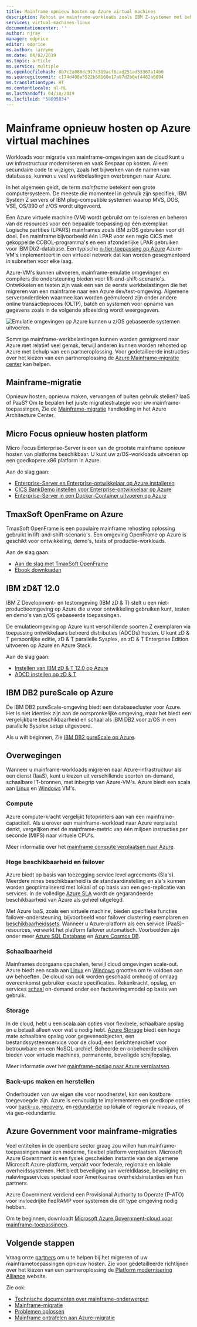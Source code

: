 ```yaml
---
title: Mainframe opnieuw hosten op Azure virtual machines
description: Rehost uw mainframe-workloads zoals IBM Z-systemen met behulp van virtuele machines (VM's) op Microsoft Azure.
services: virtual-machines-linux
documentationcenter: ''
author: njray
manager: edprice
editor: edprice
ms.author: larryme
ms.date: 04/02/2019
ms.topic: article
ms.service: multiple
ms.openlocfilehash: 8b7c2a088dc917c319acf6cad251ad53367a14b6
ms.sourcegitcommit: c174d408a5522b58160e17a87d2b6ef4482a6694
ms.translationtype: HT
ms.contentlocale: nl-NL
ms.lasthandoff: 04/18/2019
ms.locfileid: "58895034"
---
```

# <a name="mainframe-rehosting-on-azure-virtual-machines"></a>Mainframe opnieuw hosten op Azure virtual machines

Workloads voor migratie van mainframe-omgevingen aan de cloud kunt u uw infrastructuur moderniseren en vaak Bespaar op kosten. Alleen secundaire code te wijzigen, zoals het bijwerken van de namen van databases, kunnen u veel werkbelastingen overbrengen naar Azure.

In het algemeen geldt, de term *mainframe* betekent een grote computersysteem. De meeste die momenteel in gebruik zijn specifiek, IBM System Z servers of IBM plug-compatible systemen waarop MVS, DOS, VSE, OS/390 of z/OS wordt uitgevoerd.

Een Azure virtuele machine (VM) wordt gebruikt om te isoleren en beheren van de resources voor een bepaalde toepassing op één exemplaar. Logische partities (LPARS) mainframes zoals IBM z/OS gebruiken voor dit doel. Een mainframe bijvoorbeeld één LPAR voor een regio CICS met gekoppelde COBOL-programma's en een afzonderlijke LPAR gebruiken voor IBM Db2-database. Een typische [n-tier-toepassing op Azure](/azure/architecture/reference-architectures/n-tier/n-tier-sql-server) Azure-VM's implementeert in een virtueel netwerk dat kan worden gesegmenteerd in subnetten voor elke laag.

Azure-VM's kunnen uitvoeren, mainframe-emulatie omgevingen en compilers die ondersteuning bieden voor lift-and-shift-scenario's. Ontwikkelen en testen zijn vaak een van de eerste werkbelastingen die het migreren van een mainframe naar een Azure dev/test-omgeving. Algemene serveronderdelen waarmee kan worden geëmuleerd zijn onder andere online transactieproces (OLTP), batch en systemen voor opname van gegevens zoals in de volgende afbeelding wordt weergegeven.

![Emulatie omgevingen op Azure kunnen u z/OS gebaseerde systemen uitvoeren.](media/01-overview.png)

Sommige mainframe-werkbelastingen kunnen worden gemigreerd naar Azure met relatief veel gemak, terwijl anderen kunnen worden rehosted op Azure met behulp van een partneroplossing. Voor gedetailleerde instructies over het kiezen van een partneroplossing de [Azure Mainframe-migratie center](https://azure.microsoft.com/migration/mainframe/) kan helpen.

## <a name="mainframe-migration"></a>Mainframe-migratie

Opnieuw hosten, opnieuw maken, vervangen of buiten gebruik stellen? IaaS of PaaS? Om te bepalen het juiste migratiestrategie voor uw mainframe-toepassingen, Zie de [Mainframe-migratie](/azure/architecture/cloud-adoption/infrastructure/mainframe-migration/overview) handleiding in het Azure Architecture Center.

## <a name="micro-focus-rehosting-platform"></a>Micro Focus opnieuw hosten platform

Micro Focus Enterprise-Server is een van de grootste mainframe opnieuw hosten van platforms beschikbaar. U kunt uw z/OS-workloads uitvoeren op een goedkopere x86 platform in Azure.

Aan de slag gaan:

- [Enterprise-Server en Enterprise-ontwikkelaar op Azure installeren](./microfocus/set-up-micro-focus-azure.md)
- [CICS BankDemo instellen voor Enterprise-ontwikkelaar op Azure](./microfocus/demo.md)
- [Enterprise-Server in een Docker-Container uitvoeren op Azure](./microfocus/run-enterprise-server-container.md)


## <a name="tmaxsoft-openframe-on-azure"></a>TmaxSoft OpenFrame on Azure

TmaxSoft OpenFrame is een populaire mainframe rehosting oplossing gebruikt in lift-and-shift-scenario's. Een omgeving OpenFrame op Azure is geschikt voor ontwikkeling, demo's, tests of productie-workloads.

Aan de slag gaan:

- [Aan de slag met TmaxSoft OpenFrame](./tmaxsoft/get-started.md)
- [Ebook downloaden](https://azure.microsoft.com/resources/install-tmaxsoft-openframe-azure/)

## <a name="ibm-zdt-120"></a>IBM zD&T 12.0

IBM Z Development- en testomgeving (IBM zD & T) stelt u een niet-productieomgeving op Azure die u voor ontwikkeling gebruiken kunt, testen en demo's van z/OS gebaseerde toepassingen.

De emulatieomgeving op Azure kunt verschillende soorten Z exemplaren via toepassing ontwikkelaars beheerd distributies (ADCDs) hosten. U kunt zD & T persoonlijke editie, zD & T parallelle Sysplex, en zD & T Enterprise Edition uitvoeren op Azure en Azure Stack.

Aan de slag gaan:

- [Instellen van IBM zD & T 12.0 op Azure](./ibm/install-ibm-z-environment.md)
- [ADCD instellen op zD & T](./ibm/demo.md)

## <a name="ibm-db2-purescale-on-azure"></a>IBM DB2 pureScale op Azure

De IBM DB2 pureScale-omgeving biedt een databasecluster voor Azure. Het is niet identiek zijn aan de oorspronkelijke omgeving, maar het biedt een vergelijkbare beschikbaarheid en schaal als IBM DB2 voor z/OS in een parallelle Sysplex setup uitgevoerd.

Als u wilt beginnen, Zie [IBM DB2 pureScale op Azure](/azure/virtual-machines/linux/ibm-db2-purescale-azure).

## <a name="considerations"></a>Overwegingen

Wanneer u mainframe-workloads migreren naar Azure-infrastructuur als een dienst (IaaS), kunt u kiezen uit verschillende soorten on-demand, schaalbare IT-bronnen, met inbegrip van Azure-VM's. Azure biedt een scala aan [Linux](/azure/virtual-machines/linux/overview) en [Windows](/azure/virtual-machines/windows/overview) VM's.

### <a name="compute"></a>Compute

Azure compute-kracht vergelijkt fotoprinters aan van een mainframe-capaciteit. Als u erover een mainframe-workload naar Azure verplaatst denkt, vergelijken met de mainframe-metric van één miljoen instructies per seconde (MIPS) naar virtuele CPU's. 

Meer informatie over het [mainframe compute verplaatsen naar Azure](./concepts/mainframe-compute-azure.md).

### <a name="high-availability-and-failover"></a>Hoge beschikbaarheid en failover

Azure biedt op basis van toezegging service level agreements (Sla's). Meerdere nines beschikbaarheid is de standaardinstelling en sla's kunnen worden geoptimaliseerd met lokaal of op basis van een geo-replicatie van services. In de volledige [Azure SLA](https://azure.microsoft.com/support/legal/sla/virtual-machines/) wordt de gegarandeerde beschikbaarheid van Azure als geheel uitgelegd.

Met Azure IaaS, zoals een virtuele machine, bieden specifieke functies failover-ondersteuning, bijvoorbeeld voor failover clustering exemplaren en [beschikbaarheidssets](/azure/virtual-machines/windows/regions-and-availability#availability-sets). Wanneer u Azure-platform als een service (PaaS)-resources, verwerkt het platform failover automatisch. Voorbeelden zijn onder meer [Azure SQL Database](/azure/sql-database/sql-database-technical-overview) en [Azure Cosmos DB](/azure/cosmos-db/introduction).

### <a name="scalability"></a>Schaalbaarheid

Mainframes doorgaans opschalen, terwijl cloud omgevingen scale-out. Azure biedt een scala aan [Linux](/azure/virtual-machines/linux/sizes) en [Windows](/azure/virtual-machines/windows/sizes) grootten om te voldoen aan uw behoeften. De cloud kan ook worden geschaald omhoog of omlaag overeenkomst gebruiker exacte specificaties. Rekenkracht, opslag, en services [schaal](/azure/architecture/best-practices/auto-scaling) on-demand onder een factureringsmodel op basis van gebruik.

### <a name="storage"></a>Storage

In de cloud, hebt u een scala aan opties voor flexibele, schaalbare opslag en u betaalt alleen voor wat u nodig hebt. [Azure Storage](/azure/storage/common/storage-introduction) biedt een hoge mate schaalbare opslag voor gegevensobjecten, een bestandssysteemservice voor de cloud, een berichtenarchief voor betrouwbare en een NoSQL-archief. Beheerde en onbeheerde schijven bieden voor virtuele machines, permanente, beveiligde schijfopslag.

Meer informatie over het [mainframe-opslag naar Azure verplaatsen](./concepts/mainframe-storage-azure.md).

### <a name="backup-and-recovery"></a>Back-ups maken en herstellen

Onderhouden van uw eigen site voor noodherstel, kan een kostbare toegevoegde zijn. Azure is eenvoudig te implementeren en goedkope opties voor [back-up](/azure/backup/backup-introduction-to-azure-backup), [recovery](/azure/site-recovery/site-recovery-overview), en [redundantie](/azure/storage/common/storage-redundancy) op lokale of regionale niveaus, of via geo-redundantie.

## <a name="azure-government-for-mainframe-migrations"></a>Azure Government voor mainframe-migraties

Veel entiteiten in de openbare sector graag zou willen hun mainframe-toepassingen naar een moderne, flexibel platform verplaatsen. Microsoft Azure Government is een fysiek gescheiden instantie van de algemene Microsoft Azure-platform, verpakt voor federale, regionale en lokale overheidssystemen. Het biedt beveiliging van wereldklasse, beveiliging en nalevingsservices speciaal voor Amerikaanse overheidsinstanties en hun partners.

Azure Government verdiend een Provisional Authority to Operate (P-ATO) voor invloedrijke FedRAMP voor systemen die dit type omgeving nodig hebben.

Om te beginnen, downloadt [Microsoft Azure Government-cloud voor mainframe-toepassingen](https://azure.microsoft.com/resources/microsoft-azure-government-cloud-for-mainframe-applications/en-us/).

## <a name="next-steps"></a>Volgende stappen

Vraag onze [partners](partner-workloads.md) om u te helpen bij het migreren of uw mainframetoepassingen opnieuw hosten. Zie voor gedetailleerde richtlijnen over het kiezen van een partneroplossing de [Platform modernisering Alliance](https://www.platformmodernization.org/pages/mainframe.aspx) website.

Zie ook:

- [Technische documenten over mainframe-onderwerpen](mainframe-white-papers.md)
- [Mainframe-migratie](/azure/architecture/cloud-adoption/infrastructure/mainframe-migration/overview)
- [Problemen oplossen](/azure/virtual-machines/troubleshooting/)
- [Mainframe ontrafelen aan Azure-migratie](https://azure.microsoft.com/resources/demystifying-mainframe-to-azure-migration/)

<!-- INTERNAL LINKS -->
[microfocus-get-started]: /microfocus/get-started.md
[microfocus-setup]: /microfocus/set-up-micro-focus-azure.md
[microfocus-demo]: /microfocus/demo.md
[ibm-get-started]: /ibm/get-started.md
[ibm-install-z]: /ibm/install-ibm-z-environment.md
[ibm-demo]: /ibm/demo.md
